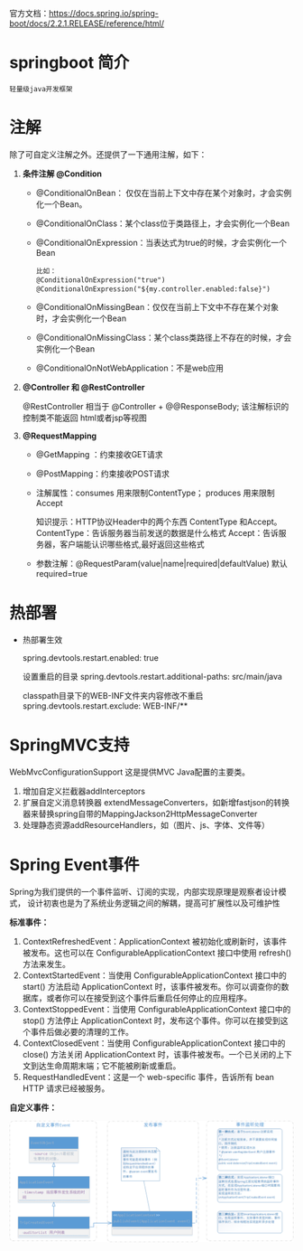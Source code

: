 官方文档：https://docs.spring.io/spring-boot/docs/2.2.1.RELEASE/reference/html/


# springboot 简介
    轻量级java开发框架

# 注解

除了可自定义注解之外。还提供了一下通用注解，如下：

1. **条件注解 @Condition**

   - @ConditionalOnBean： 仅仅在当前上下文中存在某个对象时，才会实例化一个Bean。

   - @ConditionalOnClass：某个class位于类路径上，才会实例化一个Bean

   - @ConditionalOnExpression：当表达式为true的时候，才会实例化一个Bean

     ```
     比如：
     @ConditionalOnExpression("true")
     @ConditionalOnExpression("${my.controller.enabled:false}")
     ```

   - @ConditionalOnMissingBean：仅仅在当前上下文中不存在某个对象时，才会实例化一个Bean

   - @ConditionalOnMissingClass：某个class类路径上不存在的时候，才会实例化一个Bean

   - @ConditionalOnNotWebApplication：不是web应用

2. **@Controller 和 @RestController**

   @RestController 相当于 @Controller + @@ResponseBody; 
    该注解标识的控制类不能返回 html或者jsp等视图 

3. **@RequestMapping**

   - @GetMapping ：约束接收GET请求

   - @PostMapping：约束接收POST请求

   - 注解属性：consumes 用来限制ContentType； 
         	            produces 用来限制Accept   

     知识提示：HTTP协议Header中的两个东西 ContentType 和Accept。
             ContentType：告诉服务器当前发送的数据是什么格式
             Accept：告诉服务器，客户端能认识哪些格式,最好返回这些格式

   - 参数注解：@RequestParam(value|name|required|defaultValue) 默认required=true 	    

# 热部署

-  热部署生效

    spring.devtools.restart.enabled: true
    
    设置重启的目录
    spring.devtools.restart.additional-paths: src/main/java
    
    classpath目录下的WEB-INF文件夹内容修改不重启
    spring.devtools.restart.exclude: WEB-INF/**

# SpringMVC支持

WebMvcConfigurationSupport 这是提供MVC  Java配置的主要类。

1. 增加自定义拦截器addInterceptors
2. 扩展自定义消息转换器 extendMessageConverters，如新增fastjson的转换器来替换spring自带的MappingJackson2HttpMessageConverter
3. 处理静态资源addResourceHandlers，如（图片、js、字体、文件等）

# Spring Event事件

Spring为我们提供的一个事件监听、订阅的实现，内部实现原理是观察者设计模式，
设计初衷也是为了系统业务逻辑之间的解耦，提高可扩展性以及可维护性

**标准事件：**

1. ContextRefreshedEvent：ApplicationContext 被初始化或刷新时，该事件被发布。这也可以在 ConfigurableApplicationContext 接口中使用 refresh() 方法来发生。
2. ContextStartedEvent：当使用 ConfigurableApplicationContext 接口中的start() 方法启动 ApplicationContext 时，该事件被发布。你可以调查你的数据库，或者你可以在接受到这个事件后重启任何停止的应用程序。
3. ContextStoppedEvent：当使用 ConfigurableApplicationContext 接口中的stop() 方法停止 ApplicationContext 时，发布这个事件。你可以在接受到这个事件后做必要的清理的工作。
4. ContextClosedEvent：当使用 ConfigurableApplicationContext 接口中的close() 方法关闭 ApplicationContext 时，该事件被发布。一个已关闭的上下文到达生命周期末端；它不能被刷新或重启。
5. RequestHandledEvent：这是一个 web-specific 事件，告诉所有 bean HTTP 请求已经被服务。

**自定义事件：**

![](https://github.com/MrGodHe/doc/blob/master/image/springboot/springboot_event.png)

